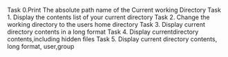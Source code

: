 Task 0.Print The absolute path name of the Current working Directory
Task 1. Display the contents list of your current directory
Task 2. Change the working directory to the users home directory
Task 3. Display current directory contents in a long format
Task 4. Display currentdirectory contents,including hidden files
Task 5. Display current directory contents, long format, user,group
